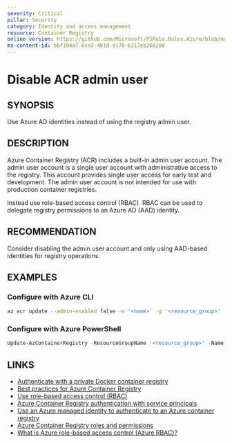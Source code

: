 ```yaml
---
severity: Critical
pillar: Security
category: Identity and access management
resource: Container Registry
online version: https://github.com/Microsoft/PSRule.Rules.Azure/blob/main/docs/en/rules/Azure.ACR.AdminUser.md
ms-content-id: bbf194a7-6ca3-4b1d-9170-6217eb26620d
---
```


# Disable ACR admin user

## SYNOPSIS

Use Azure AD identities instead of using the registry admin user.

## DESCRIPTION

Azure Container Registry (ACR) includes a built-in admin user account.
The admin user account is a single user account with administrative access to the registry.
This account provides single user access for early test and development.
The admin user account is not intended for use with production container registries.

Instead use role-based access control (RBAC).
RBAC can be used to delegate registry permissions to an Azure AD (AAD) identity.

## RECOMMENDATION

Consider disabling the admin user account and only using AAD-based identities for registry operations.

## EXAMPLES

### Configure with Azure CLI

```bash
az acr update --admin-enabled false -n '<name>' -g '<resource_group>'
```

### Configure with Azure PowerShell

```powershell
Update-AzContainerRegistry -ResourceGroupName '<resource_group>' -Name '<name>' -DisableAdminUser
```

## LINKS

- [Authenticate with a private Docker container registry](https://docs.microsoft.com/azure/container-registry/container-registry-authentication)
- [Best practices for Azure Container Registry](https://docs.microsoft.com/azure/container-registry/container-registry-best-practices#authentication)
- [Use role-based access control (RBAC)](https://docs.microsoft.com/azure/architecture/framework/security/design-identity#use-role-based-access-control-rbac)
- [Azure Container Registry authentication with service principals](https://docs.microsoft.com/azure/container-registry/container-registry-auth-service-principal)
- [Use an Azure managed identity to authenticate to an Azure container registry](https://docs.microsoft.com/azure/container-registry/container-registry-authentication-managed-identity)
- [Azure Container Registry roles and permissions](https://docs.microsoft.com/azure/container-registry/container-registry-roles)
- [What is Azure role-based access control (Azure RBAC)?](https://docs.microsoft.com/azure/role-based-access-control/overview)
